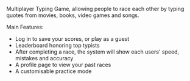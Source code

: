 Multiplayer Typing Game, allowing people to race each other by typing quotes from movies, books, video games and songs.

Main Features: 
- Log in to save your scores, or play as a guest 
- Leaderboard honoring top typists
- After completing a race, the system will show each users' speed, mistakes and accuracy
- A profile page to view your past races
- A customisable practice mode

